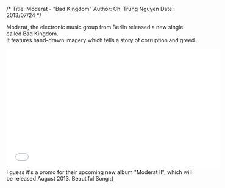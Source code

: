 /* Title: Moderat - "Bad Kingdom" Author: Chi Trung Nguyen Date: 2013/07/24 */

Moderat, the electronic music group from Berlin released a new single called Bad Kingdom. <br>
It features hand-drawn imagery which tells a story of corruption and greed.
<iframe width="560" height="315" src="//www.youtube.com/embed/I1gewNVv1UY?theme=light" frameborder="0" allowfullscreen></iframe>
</div>
I guess it's a promo for their upcoming new album "Moderat II", which will be released August 2013. Beautiful Song :)
